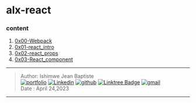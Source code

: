 # alx-react 



### content

1. [0x00-Webpack](https://github.com/alx-react/tree/master/0x00-Webpack)
2. [0x01-react_intro](https://github.com/alx-react/tree/master/0x01-react_intro)
3. [0x02-react_props](https://github.com/alx-react/tree/master/0x02-react_props)
4. [0x03-React_component](https://github.com/alx-react/tree/master/0x03-React_component)



***

> Author: Ishimwe Jean Baptiste  <br>
[![portfolio](https://img.shields.io/badge/Portfolio-5340ff?style=for-the-badge&logo=Google-chrome&logoColor=white)](https://hbapte.vercel.app/)
[![Linkedin](https://img.shields.io/badge/linkedin-0A66C2?style=for-the-badge&logo=linkedin&logoColor=white)](https://www.linkedin.com/in/hbapte)
[![github](https://img.shields.io/badge/GitHub-000000?style=for-the-badge&logo=GitHub&logoColor=white)](https://github.com/hbapte)
[![Linktree Badge](https://img.shields.io/badge/Linktree-hbapte-green)](https://www.linktr.ee/hbapte)
[![gmail](https://img.shields.io/badge/Gmail-D14836?style=for-the-badge&logo=Gmail&logoColor=white)](mailto:ijbapte@gmail.com)<br>
> Date : April 24,2023

***
